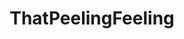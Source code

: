 ---
title: ThatPeelingFeeling
crosslinks:
- livven
- tippr
- oddlysatisfying
- Satisfyingasfuck
- RuinedOrgasms
- woodworking
- purplecoco
- watchitforthecat
- ATBGE
- Volkswagen
- funny
- AVoid5
- slightlysatisfying
- Sneks
- damnthatsinteresting
- fuckop
- volt
- indianapolis
- MildlyStartledCats
- RippedLowerGarments
---